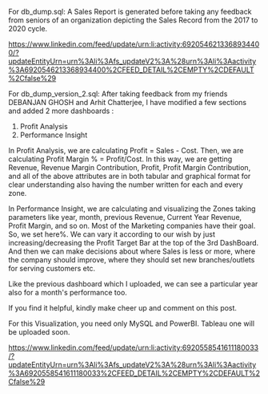 For db_dump.sql: A Sales Report is generated before taking any feedback from seniors of an organization depicting the Sales Record from the 2017 to 2020 cycle.

https://www.linkedin.com/feed/update/urn:li:activity:6920546213368934400/?updateEntityUrn=urn%3Ali%3Afs_updateV2%3A%28urn%3Ali%3Aactivity%3A6920546213368934400%2CFEED_DETAIL%2CEMPTY%2CDEFAULT%2Cfalse%29

For db_dump_version_2.sql: After taking feedback from my friends DEBANJAN GHOSH and Arhit Chatterjee, I have modified a few sections and added 2 more dashboards :

1. Profit Analysis
2. Performance Insight

In Profit Analysis, we are calculating Profit = Sales - Cost. Then, we are calculating Profit Margin % = Profit/Cost. In this way, we are getting Revenue, Revenue Margin Contribution, Profit, Profit Margin Contribution, and all of the above attributes are in both tabular and graphical format for clear understanding also having the number written for each and every zone.

In Performance Insight, we are calculating and visualizing the Zones taking parameters like year, month, previous Revenue, Current Year Revenue, Profit Margin, and so on. Most of the Marketing companies have their goal. So, we set here%. We can vary it according to our wish by just increasing/decreasing the Profit Target Bar at the top of the
3rd DashBoard. And then we can make decisions about where Sales is less or more, where the company should improve, where they should set new branches/outlets for serving customers etc.

Like the previous dashboard which I uploaded, we can see a particular year also for a month's performance too.

If you find it helpful, kindly make cheer up and comment on this post.

For this Visualization, you need only MySQL and PowerBI. Tableau one will be uploaded soon.

https://www.linkedin.com/feed/update/urn:li:activity:6920558541611180033/?updateEntityUrn=urn%3Ali%3Afs_updateV2%3A%28urn%3Ali%3Aactivity%3A6920558541611180033%2CFEED_DETAIL%2CEMPTY%2CDEFAULT%2Cfalse%29
